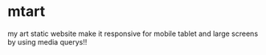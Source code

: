# mtart
my art static website make it responsive for mobile tablet and large screens by using media querys!!
